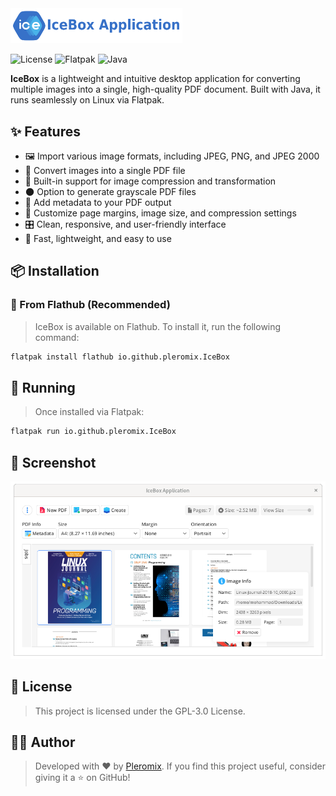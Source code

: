 <img alt="Logo" src="https://raw.githubusercontent.com/pleromix/IceBox/0ad966028edeaca6f6acc244f4dc5d7da13cef26/src/main/resources/io/github/pleromix/icebox/asset/logo-vector-with-title.svg" width="275"/>

![License](https://img.shields.io/github/license/pleromix/icebox)
![Flatpak](https://img.shields.io/badge/flatpak-available-blue)
![Java](https://img.shields.io/badge/java-21-orange)

**IceBox** is a lightweight and intuitive desktop application for converting multiple images into a single, high-quality
PDF document. Built with Java, it runs seamlessly on Linux via Flatpak.

## ✨ Features

- 🖼️ Import various image formats, including JPEG, PNG, and JPEG 2000
- 📄 Convert images into a single PDF file
- 🧩 Built-in support for image compression and transformation
- 🌑 Option to generate grayscale PDF files
- 📝 Add metadata to your PDF output
- 🔧 Customize page margins, image size, and compression settings
- 🎛️ Clean, responsive, and user-friendly interface
- 🚀 Fast, lightweight, and easy to use

## 📦 Installation

### 🔹 From Flathub (Recommended)

> IceBox is available on Flathub. To install it, run the following command:

```bash
flatpak install flathub io.github.pleromix.IceBox
```

## 🚀 Running

> Once installed via Flatpak:

```bash
flatpak run io.github.pleromix.IceBox
```

## 📸 Screenshot

![App Screenshot](https://raw.githubusercontent.com/pleromix/IceBox/cc98bae4a79d7db84a8803ce4a1bf6927a778339/screenshots/image_1.png)

## 📄 License

> This project is licensed under the GPL-3.0 License.

## 👨‍💻 Author

> Developed with ❤️ by [Pleromix](https://github.com/pleromix).
> If you find this project useful, consider giving it a ⭐ on GitHub!

